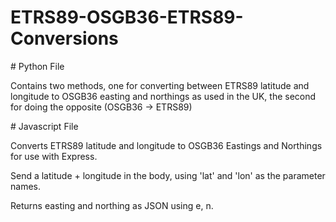 # ETRS89-OSGB36-ETRS89-Conversions

# Python File

Contains two methods, one for converting between ETRS89 latitude and longitude to OSGB36 easting and northings as used in the UK, the second for doing the opposite (OSGB36 -> ETRS89)

# Javascript File

Converts ETRS89 latitude and longitude to OSGB36 Eastings and Northings for use with Express.

Send a latitude + longitude in the body, using 'lat' and 'lon' as the parameter names.

Returns easting and northing as JSON using e, n.
